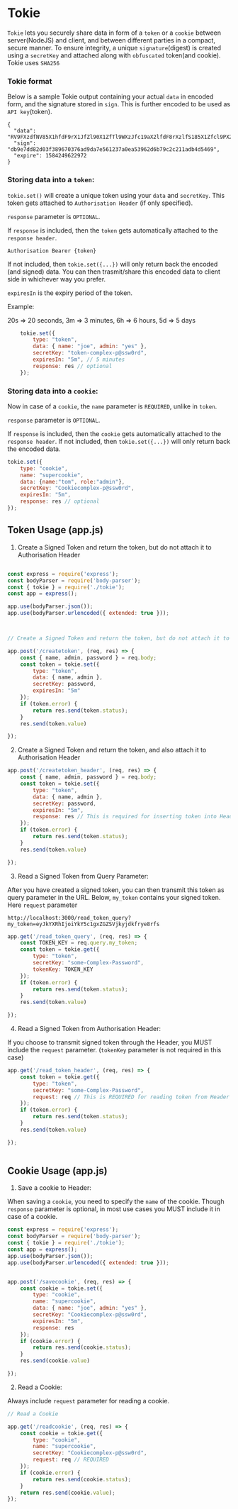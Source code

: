 # Tokie

`Tokie` lets you securely share data in form of a `token` or a `cookie` between server(NodeJS) and client, and between different parties in a compact, secure manner. To ensure integrity, a unique `signature`(digest) is created using a `secretKey` and attached along with `obfuscated` token(and cookie). Tokie uses `SHA256`



### Tokie format

Below is a sample Tokie output containing your actual `data` in encoded form, and the signature stored in `sign`.
This is further encoded to be used as `API key`(token).

```
{
  "data": "RV9FXzdfNV85X1hfdF9rX1JfZl90X1ZfTl9WXzJfc19aX2lfdF8rXzlfS185X1Zfcl9PX2VfZ185XzNfQ19WX1BfeV9lX2dfNF9NXzFfV18=",
  "sign": "db9e7dd82d03f389670376ad9da7e561237a0ea53962d6b79c2c211adb4d5469",
  "expire": 1584249622972
}

```







### Storing data into a `token`: 

`tokie.set()` will create a unique token using your `data` and `secretKey`. This token gets attached to `Authorisation Header` (if only specified). 

`response` parameter is `OPTIONAL`. 

If `response` is included, then the `token` gets automatically attached to the `response header`. 

`Authorisation Bearer {token}`  

If not included, then `tokie.set({...})` will only return back the encoded (and signed) data. You can then trasmit/share this encoded data to client side in whichever way you prefer. 

`expiresIn` is the expiry period of the token. 

Example:

20s => 20 seconds,
3m => 3 minutes,
6h => 6 hours,
5d => 5 days



```js
    tokie.set({
        type: "token",
        data: { name: "joe", admin: "yes" },
        secretKey: "token-complex-p@ssw0rd",
        expiresIn: "5m", // 5 minutes
        response: res // optional
    });

```




### Storing data into a `cookie`:

Now in case of a `cookie`, the `name` parameter is `REQUIRED`, unlike in `token`.

`response` parameter is `OPTIONAL`. 

If `response` is included, then the `cookie` gets automatically attached to the `response header`. If not included, then `tokie.set({...})` will only return back the encoded data. 

```js
tokie.set({
    type: "cookie",
    name: "supercookie",
    data: {name:"tom", role:"admin"},
    secretKey: "Cookiecomplex-p@ssw0rd",
    expiresIn: "5m",
    response: res // optional
});
```




## Token Usage (app.js)

1) Create a Signed Token and return the token, but do not attach it to Authorisation Header

```js

const express = require('express');
const bodyParser = require('body-parser');
const { tokie } = require('./tokie');
const app = express();

app.use(bodyParser.json());
app.use(bodyParser.urlencoded({ extended: true }));



// Create a Signed Token and return the token, but do not attach it to Authorisation Header

app.post('/createtoken', (req, res) => {
    const { name, admin, password } = req.body;
    const token = tokie.set({
        type: "token",
        data: { name, admin },
        secretKey: password,
        expiresIn: "5m"
    });
    if (token.error) {
        return res.send(token.status);
    }
    res.send(token.value)

});

```


2) Create a Signed Token and return the token, and also attach it to Authorisation Header

```js
app.post('/createtoken_header', (req, res) => {
    const { name, admin, password } = req.body;
    const token = tokie.set({
        type: "token",
        data: { name, admin },
        secretKey: password,
        expiresIn: "5m",
        response: res // This is required for inserting token into Header
    });
    if (token.error) {
        return res.send(token.status);
    }
    res.send(token.value)

});

```

3) Read a Signed Token from Query Parameter:

After you have created a signed token, you can then transmit this token as query parameter in the URL. Below, `my_token` contains your signed token. Here `request` parameter 

`http://localhost:3000/read_token_query?my_token=eyJkYXRhIjoiYkY5c1gxZGZSVjkyjdkfrye8rfs`
 

```js
app.get('/read_token_query', (req, res) => {
    const TOKEN_KEY = req.query.my_token;
    const token = tokie.get({
        type: "token",
        secretKey: "some-Complex-Password",
        tokenKey: TOKEN_KEY
    });
    if (token.error) {
        return res.send(token.status);
    }
    res.send(token.value)

});

````


4) Read a Signed Token from Authorisation Header:

If you choose to transmit signed token through the Header, you MUST include the `request` parameter.
(`tokenKey` parameter is not required in this case)


```js
app.get('/read_token_header', (req, res) => {    
    const token = tokie.get({
        type: "token", 
        secretKey: "some-Complex-Password", 
        request: req // This is REQUIRED for reading token from Header
    });
    if (token.error) {
        return res.send(token.status);
    }
    res.send(token.value)

});



```






## Cookie Usage (app.js)

1) Save a cookie to Header:

When saving a `cookie`, you need to specify the `name` of the cookie. Though `response` parameter is optional, in most use cases you MUST include it in case of a cookie.

```js
const express = require('express');
const bodyParser = require('body-parser');
const { tokie } = require('./tokie');
const app = express();
app.use(bodyParser.json());
app.use(bodyParser.urlencoded({ extended: true }));


app.post('/savecookie', (req, res) => {
    const cookie = tokie.set({
        type: "cookie", 
        name: "supercookie", 
        data: { name: "joe", admin: "yes" }, 
        secretKey: "Cookiecomplex-p@ssw0rd", 
        expiresIn: "5m", 
        response: res 
    });
    if (cookie.error) {
        return res.send(cookie.status);
    }
    res.send(cookie.value)

});
```



2) Read a Cookie:

Always include `request` parameter for reading a cookie.

```js
// Read a Cookie

app.get('/readcookie', (req, res) => {
    const cookie = tokie.get({
        type: "cookie", 
        name: "supercookie", 
        secretKey: "Cookiecomplex-p@ssw0rd", 
        request: req // REQUIRED
    });
    if (cookie.error) {
        return res.send(cookie.status);
    }
    return res.send(cookie.value);
});



```